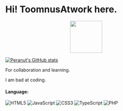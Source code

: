 # Hi! ToomnusAtwork here.

<div id="header" align="center">
  <img src="https://media.giphy.com/media/VTo5JzsXz2gak/giphy.gif" width="100">
</div>


[![Peranut's GitHub stats](https://github-readme-stats.vercel.app/api?username=ToomnusAtWork&show_icons=true&theme=tokyonight)](https://github.com/ToomnusAtWork/github-readme-stats)

For collaboration and learning.    


I am bad at coding.


#### Language:
![HTML5](https://img.shields.io/badge/html5-%23E34F26.svg?style=for-the-badge&logo=html5&logoColor=white)
![JavaScript](https://img.shields.io/badge/javascript-%23323330.svg?style=for-the-badge&logo=javascript&logoColor=%23F7DF1E)
![CSS3](https://img.shields.io/badge/css3-%231572B6.svg?style=for-the-badge&logo=css3&logoColor=white)
![TypeScript](https://img.shields.io/badge/typescript-%23007ACC.svg?style=for-the-badge&logo=typescript&logoColor=white)
![PHP](https://img.shields.io/badge/php-%23777BB4.svg?style=for-the-badge&logo=php&logoColor=white)


